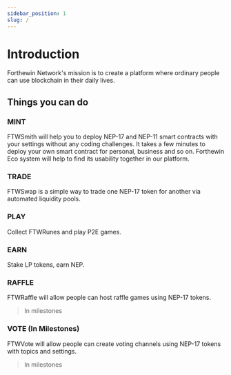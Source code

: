 ```yaml
---
sidebar_position: 1
slug: /
---
```


# Introduction

Forthewin Network's mission is to create a platform where ordinary people can use blockchain in their daily lives.

## Things you can do

### MINT

FTWSmith will help you to deploy NEP-17 and NEP-11 smart contracts with your settings without any coding challenges. It takes a few minutes to deploy your own smart contract for personal, business and so on. Forthewin Eco system will help to find its usability together in our platform.

### TRADE

FTWSwap is a simple way to trade one NEP-17 token for another via automated liquidity pools.

### PLAY

Collect FTWRunes and play P2E games.

### EARN

Stake LP tokens, earn NEP. 

### RAFFLE

FTWRaffle will allow people can host raffle games using NEP-17 tokens.
> In milestones

### VOTE (In Milestones)

FTWVote will allow people can create voting channels using NEP-17 tokens with topics and settings.
> In milestones
